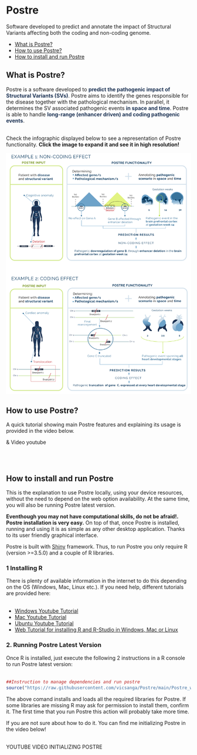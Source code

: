 # Postre
Software developed to predict and annotate the impact of Structural Variants affecting both the coding and non-coding genome.
<ul>
      <li><a href="#ExplanationPostre">What is Postre?</a></li>
      <li><a href="#UsingPostre">How to use Postre?</a></li>
      <li><a href="#Installation">How to install and run Postre</a></li>
</ul>
<h2 id="ExplanationPostre"> <b>What is Postre?</b> </h2>

 <div>
Postre is a software developed to <b style='color:#1D3354;'>predict the pathogenic impact of Structural Variants (SVs)</b>. Postre aims to identify the genes responsible for the disease together with the pathological mechanism. In parallel, it determines the SV associated pathogenic events <b style='color:#1D3354;'>in space and time</b>. Postre is able to handle <b style='color:#1D3354;'>long-range (enhancer driven) and coding pathogenic events</b>.
 <br> <br>
</div>

Check the infographic displayed below to see a representation of Postre functionality. <b>Click the image to expand it and see it in high resolution!</b>

![Postre Diagram](https://github.com/vicsanga/Postre/blob/main/Postre_app/www/infografia.png?raw=true)

<h2 id="UsingPostre">How to use Postre?</h2>

A quick tutorial showing main Postre features and explaining its usage is provided in the video below. 

& Video youtube

<br><br>
<h2 id="Installation">How to install and run Postre</h2>

This is the explanation to use Postre locally, using your device resources, without the need to depend on the web option availability. At the same time, you will also be running Postre latest version.

<b>Eventhough you may not have computational skills, do not be afraid!. Postre installation is very easy.</b> On top of that, once Postre is installed, running and using it is as simple as any other desktop application. Thanks to its user friendly graphical interface.

Postre is built with <a href="https://shiny.rstudio.com/" target="_blank">Shiny</a> framework.
Thus, to run Postre you only require R (version >=3.5.0) and a couple of R libraries.

<h3>1 Installing R </h3>
There is plenty of available information in the internet to do this depending on the OS (Windows, Mac, Linux etc.). If you need help, different tutorials are provided here: 
<br><br>
<ul>
<li><a href="https://www.youtube.com/watch?v=NZxSA80lF1I" target="_blank">Windows Youtube Tutorial </a></li>
<li><a href="https://www.youtube.com/watch?v=LanBozXJjOk" target="_blank">Mac Youtube Tutorial </a></li>
<li><a href="https://www.youtube.com/watch?v=iN0UZ43G6GE"target="_blank">Ubuntu Youtube Tutorial </a></li>
<li><a href="https://www.earthdatascience.org/courses/earth-analytics/document-your-science/setup-r-rstudio/">Web Tutorial for installing R and R-Studio in Windows, Mac or Linux <a/></li>
</ul>

<h3>2. Running Postre Latest Version</h3>     
Once R  is installed, just execute the following 2 instructions in a R console to run Postre latest version:
<br><br>

```R
##Instruction to manage dependencies and run postre
source("https://raw.githubusercontent.com/vicsanga/Postre/main/Postre_wrapper.R")
```

The above comand installs and loads all the required libraries for Postre. If some libraries are missing R may ask for permission to install them, confirm it. The first time that you run Postre this action will probably take more time.

If you are not sure about how to do it. You can find me initializing Postre in the video below!
<br><br>

YOUTUBE VIDEO INITIALIZING POSTRE
      
<br><br><br><br>
